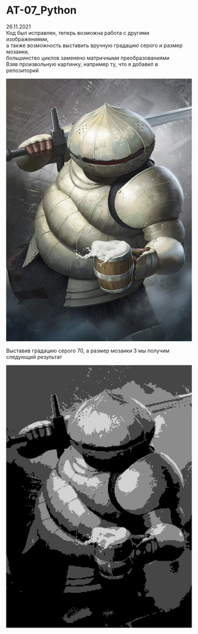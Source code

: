 # AT-07_Python
26.11.2021<br/>
Код был исправлен, теперь возможна работа с другими изображениями,<br> 
а также возможность выставить вручную градацию серого и размер мозаики,<br> 
большинство циклов заменено матричными преобразованиями<br>
Взяв произвольную картинку, например ту, что я добавил в репозиторий<p>
<img src="Siegmeyer of Catarina.jpg"></p>
Выставив градацию серого 70, а размер мозаики 3 мы получим следующий результат<p>
<img src="res.jpg"></p>
